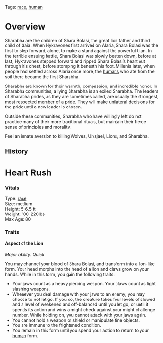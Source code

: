Tags: [race](Races), [human](Humans)

# Overview

Sharabha are the children of Shara Bolasi, the great lion father and third child of Gaia. When Hykravones first arrived on Alaria, Shara Bolasi was the first to step forward, alone, to make a stand against the powerful titan. In the terrible ensuing battle, Shara Bolasi was slowly beaten down, before at last, Hykravones stepped forward and ripped Shara Bolasi’s heart out through his chest, before stomping it beneath his foot. Millenia later, when people had settled across Alaria once more, the [humans](Humans) who ate from the soil there became the first Sharabha.

Sharabha are known for their warmth, compassion, and incredible honor. In Sharabha communities, a lying Sharabha is an exiled Sharabha. The leaders of Sharabha prides, as they are sometimes called, are usually the strongest, most respected member of a pride. They will make unilateral decisions for the pride until a new leader is chosen.

Outside these communities, Sharabha who have willingly left do not practice many of their more traditional rituals, but maintain their fierce sense of principles and morality.

Feel an innate aversion to killing Wolves, Ulvsjael, Lions, and Sharabha.

## History

# Heart Rush

### Vitals
Type: [race](Races)  
Size: medium  
Height: 5-6.5 ft  
Weight: 100-220lbs  
Max Age: 80  

### Traits

#### Aspect of the Lion
*Major ability. Quick*

You may channel your blood of Shara Bolasi, and transform into a lion-like form. Your head morphs into the head of a lion and claws grow on your hands. While in this form, you gain the following traits:

- Your jaws count as a heavy piercing weapon. Your claws count as light slashing weapons. 
- Whenever you deal damage with your jaws to an enemy, you may choose to not let go. If you do, the creature takes four levels of slowed and a level of weakened and off-balanced until you let go, or until it spends its action and wins a might check against your might challenge number. While holding on, you cannot attack with your jaws again.
- You cannot hold a weapon or shield or manipulate fine objects.
- You are immune to the frightened condition.
- You remain in this form until you spend your action to return to your [human](Humans) form.